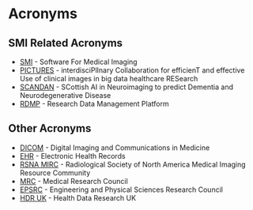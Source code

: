 # Acronyms

## SMI Related Acronyms

-   [SMI](/) - Software For Medical Imaging
-   [PICTURES](/pictures) - interdisciPlInary Collaboration for efficienT and effective Use of clinical images in big data healthcare RESearch
-   [SCANDAN](https://github.com/SMI/SCANDAN) - SCottish AI in Neuroimaging to predict Dementia and Neurodegenerative Disease
-   [RDMP](https://github.com/HicServices/RDMP) - Research Data Management Platform

## Other Acronyms

-   [DICOM](https://www.dicomstandard.org/) - Digital Imaging and Communications in Medicine
-   [EHR](https://en.wikipedia.org/wiki/Electronic_health_record) - Electronic Health Records
-   [RSNA MIRC](https://mircwiki.rsna.org/index.php) - Radiological Society of North America Medical Imaging Resource Community
-   [MRC](https://www.ukri.org/councils/mrc/) - Medical Research Council
-   [EPSRC](https://www.ukri.org/councils/epsrc/) - Engineering and Physical Sciences Research Council
-   [HDR UK](https://www.hdruk.ac.uk/) - Health Data Research UK
